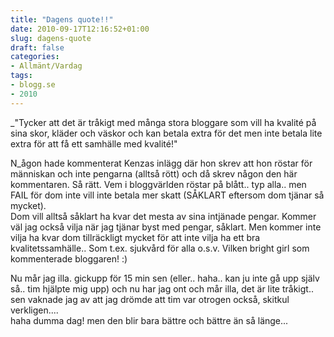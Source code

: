 ```yaml
---
title: "Dagens quote!!"
date: 2010-09-17T12:16:52+01:00
slug: dagens-quote
draft: false
categories:
- Allmänt/Vardag
tags:
- blogg.se
- 2010
---
```

_"Tycker att det är tråkigt med många stora bloggare som vill ha kvalité på sina skor, kläder och väskor och kan betala extra för det men inte betala lite extra för att få ett samhälle med kvalité!"  
  
N_ågon hade kommenterat Kenzas inlägg där hon skrev att hon röstar för människan och inte pengarna (alltså rött) och då skrev någon den här kommentaren. Så rätt. Vem i bloggvärlden röstar på blått.. typ alla.. men FAIL för dom inte vill inte betala mer skatt (SÅKLART eftersom dom tjänar så mycket).  
Dom vill alltså såklart ha kvar det mesta av sina intjänade pengar. Kommer väl jag också vilja när jag tjänar byst med pengar, såklart. Men kommer inte vilja ha kvar dom tillräckligt mycket för att inte vilja ha ett bra kvalitetssamhälle.. Som t.ex. sjukvård för alla o.s.v. Vilken bright girl som kommenterade bloggaren! :)  
  
  
Nu mår jag illa. gickupp för 15 min sen (eller.. haha.. kan ju inte gå upp själv så.. tim hjälpte mig upp) och nu har jag ont och mår illa, det är lite tråkigt.. sen vaknade jag av att jag drömde att tim var otrogen också, skitkul verkligen....  
haha dumma dag! men den blir bara bättre och bättre än så länge...